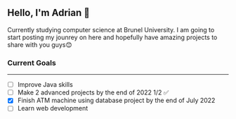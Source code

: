 ## Hello, I'm Adrian 👋 ##

Currently studying computer science at Brunel University.
I am going to start posting my jounrey on here and hopefully have amazing projects to share with you guys😊

### Current Goals ###
----------------------------------------------------
 - [ ] Improve Java skills
 - [ ] Make 2 advanced projects by the end of 2022 1/2 :white_check_mark:
 - [x] Finish ATM machine using database project by the end of July 2022
 - [ ] Learn web development
